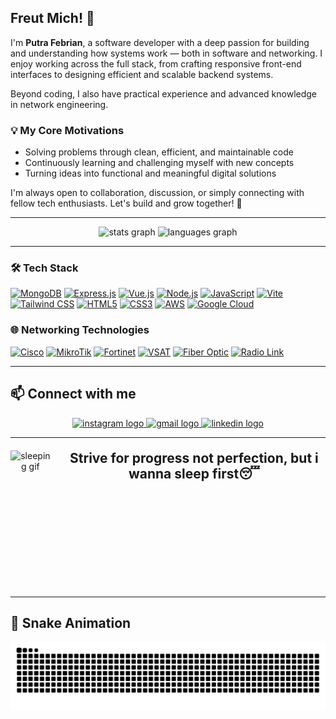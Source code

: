 ## Freut Mich! 👋
I'm **Putra Febrian**, a software developer with a deep passion for building and understanding how systems work — both in software and networking. I enjoy working across the full stack, from crafting responsive front-end interfaces to designing efficient and scalable backend systems.

Beyond coding, I also have practical experience and advanced knowledge in network engineering.

### 💡 My Core Motivations
- Solving problems through clean, efficient, and maintainable code  
- Continuously learning and challenging myself with new concepts  
- Turning ideas into functional and meaningful digital solutions  

I'm always open to collaboration, discussion, or simply connecting with fellow tech enthusiasts. Let's build and grow together! 🚀


---

<div align="center">
  <img src="https://github-readme-stats.vercel.app/api?username=febrian-tekno&hide_title=false&hide_rank=false&show_icons=true&include_all_commits=true&count_private=true&disable_animations=false&theme=dracula&locale=en&hide_border=false&custom_title=febrian-tekno%20Stats" height="150" alt="stats graph" />
  <img src="https://github-readme-stats.vercel.app/api/top-langs?username=febrian-tekno&locale=en&hide_title=false&layout=compact&card_width=320&langs_count=5&theme=dracula&hide_border=false" height="150" alt="languages graph" />
</div>

--- 
### 🛠️ Tech Stack
<a href="https://www.mongodb.com/"><img height="40" src="https://img.shields.io/badge/MongoDB-%2347A248?style=for-the-badge&logo=mongodb&logoColor=white" alt="MongoDB" /></a>
<a href="https://expressjs.com/"><img height="40" src="https://img.shields.io/badge/Express.js-%23000000?style=for-the-badge&logo=express&logoColor=white" alt="Express.js" /></a>
<a href="https://vuejs.org/"><img height="40" src="https://img.shields.io/badge/Vue.js-%2342B883?style=for-the-badge&logo=vue.js&logoColor=white" alt="Vue.js" /></a>
<a href="https://nodejs.org/"><img height="40" src="https://img.shields.io/badge/Node.js-%23339933?style=for-the-badge&logo=node.js&logoColor=white" alt="Node.js" /></a>
<a href="https://developer.mozilla.org/docs/Web/JavaScript"><img height="40" src="https://img.shields.io/badge/JavaScript-%23F7DF1E?style=for-the-badge&logo=javascript&logoColor=black" alt="JavaScript" /></a>
<a href="https://vitejs.dev/"><img height="40" src="https://img.shields.io/badge/Vite-%23646CFF?style=for-the-badge&logo=vite&logoColor=white" alt="Vite" /></a>
<a href="https://tailwindcss.com/"><img height="40" src="https://img.shields.io/badge/Tailwind_CSS-%2306B6D4?style=for-the-badge&logo=tailwind-css&logoColor=white" alt="Tailwind CSS" /></a>
<a href="https://developer.mozilla.org/docs/Web/HTML"><img height="40" src="https://img.shields.io/badge/HTML5-%23E34F26?style=for-the-badge&logo=html5&logoColor=white" alt="HTML5" /></a>
<a href="https://developer.mozilla.org/docs/Web/CSS"><img height="40" src="https://img.shields.io/badge/CSS3-%231572B6?style=for-the-badge&logo=css3&logoColor=white" alt="CSS3" /></a>
<a href="https://aws.amazon.com/"><img height="40" src="https://img.shields.io/badge/AWS-%23FF9900?style=for-the-badge&logo=amazonaws&logoColor=white" alt="AWS" /></a>
<a href="https://cloud.google.com/"><img height="40" src="https://img.shields.io/badge/Google_Cloud-%234285F4?style=for-the-badge&logo=google-cloud&logoColor=white" alt="Google Cloud" /></a>

### 🌐 Networking Technologies
<a href="https://www.cisco.com/"><img height="40" src="https://img.shields.io/badge/Cisco-%231BA0E2?style=for-the-badge&logo=cisco&logoColor=white" alt="Cisco" /></a>
<a href="https://mikrotik.com/"><img height="40" src="https://img.shields.io/badge/MikroTik-%23EE6133?style=for-the-badge&logo=mikrotik&logoColor=white" alt="MikroTik" /></a>
<a href="https://www.fortinet.com/"><img height="40" src="https://img.shields.io/badge/Fortinet-%23EF3E36?style=for-the-badge&logo=fortinet&logoColor=white" alt="Fortinet" /></a>
<a href="#"><img height="40" src="https://img.shields.io/badge/VSAT-%23005288?style=for-the-badge&logo=vsat&logoColor=white" alt="VSAT" /></a>
<a href="#"><img height="40" src="https://img.shields.io/badge/Fiber_Optic-%23FF6600?style=for-the-badge&logo=fiber-optic&logoColor=white" alt="Fiber Optic" /></a>
<a href="#"><img height="40" src="https://img.shields.io/badge/Radio_Link-%234CAF50?style=for-the-badge&logo=radio-tower&logoColor=white" alt="Radio Link" /></a>

---

<h2 align="left">📫 Connect with me</h2>
<div align="center">
  <a href="https://instagram.com/putra_febriann_" target="_blank" rel="noopener noreferrer">
    <img src="https://img.shields.io/badge/Instagram-E4405F?style=for-the-badge&logo=instagram&logoColor=white" height="40" alt="instagram logo" />
  </a>
  <a href="mailto:putraf9207@gmail.com" target="_blank" rel="noopener noreferrer">
    <img src="https://img.shields.io/badge/Gmail-D14836?style=for-the-badge&logo=gmail&logoColor=white" height="40" alt="gmail logo" />
  </a>
  <!-- <a href="https://twitch.tv/yourchannel" target="_blank" rel="noopener noreferrer">
    <img src="https://img.shields.io/badge/Twitch-9146FF?style=for-the-badge&logo=twitch&logoColor=white" height="40" alt="twitch logo" />
  </a>
  <a href="https://discord.gg/yourserver" target="_blank" rel="noopener noreferrer">
    <img src="https://img.shields.io/badge/Discord-7289DA?style=for-the-badge&logo=discord&logoColor=white" height="40" alt="discord logo" />
  </a>
   <a href="https://youtube.com/yourchannel" target="_blank" rel="noopener noreferrer">
    <img src="https://img.shields.io/badge/Youtube-FF0000?style=for-the-badge&logo=youtube&logoColor=white" height="40" alt="youtube logo" />
  </a>-->
  <a href="https://linkedin.com/in/putra-febrian" target="_blank" rel="noopener noreferrer">
    <img src="https://img.shields.io/badge/LinkedIn-0077B5?style=for-the-badge&logo=linkedin&logoColor=white" height="40" alt="linkedin logo" />
  </a> 
</div>

---
<div align="center" style="display: flex; align-items: flex-start; gap: 20px; margin-top: 20px;">
  <img src="https://gifdb.com/images/high/kobato-hanato-anime-sleeping-2asws3ydn30izv95.gif" alt="sleeping gif" height="220" />
  <h2 style="margin: 0;">Strive for progress not perfection, but i wanna sleep first😴</h2>
</div>






---
<h2>🐍 Snake Animation</h2>
<!-- Snake animation: gunakan gambar svg statis -->
<p align="center">
  <img src="https://raw.githubusercontent.com/febrian-tekno/febrian-tekno/output/snake.svg" alt="Snake animation" />
</p>
